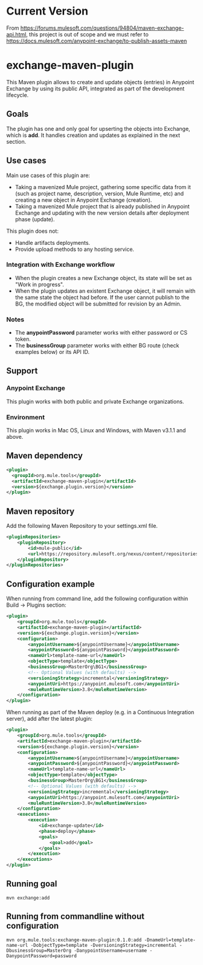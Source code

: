 # Current Version
From https://forums.mulesoft.com/questions/94804/maven-exchange-api.html, this project is out of scope and we must refer to https://docs.mulesoft.com/anypoint-exchange/to-publish-assets-maven

# exchange-maven-plugin

This Maven plugin allows to create and update objects (entries) in Anypoint Exchange by using its public API, 
integrated as part of the development lifecycle.

## Goals
The plugin has one and only goal for upserting the objects into Exchange, which is **add**. It handles creation and 
updates as explained in the next section.

## Use cases
Main use cases of this plugin are:

+ Taking a mavenized Mule project, gathering some specific data from it (such as project name, description, version, 
Mule Runtime, etc) and creating a new object in Anypoint Exchange (creation).
+ Taking a mavenized Mule project that is already published in Anypoint Exchange and updating with the new version 
details after deployment phase (update).

This plugin does not:

+ Handle artifacts deployments.
+ Provide upload methods to any hosting service.

### Integration with Exchange workflow

+ When the plugin creates a new Exchange object, its state will be set as "Work in progress".
+ When the plugin updates an existent Exchange object, it will remain with the same state the object had before. 
If the user cannot publish to the BG, the modified object will be submitted for revision by an Admin.

### Notes

+ The **anypointPassword** parameter works with either password or CS token.
+ The **businessGroup** parameter works with either BG route (check examples below) or its API ID. 

## Support

### Anypoint Exchange

This plugin works with both public and private Exchange organizations.

### Environment

This plugin works in Mac OS, Linux and Windows, with Maven v3.1.1 and above.

## Maven dependency

```xml
<plugin>
  <groupId>org.mule.tools</groupId>
  <artifactId>exchange-maven-plugin</artifactId>
  <version>${exchange.plugin.version}</version>
</plugin>
```

## Maven repository

Add the following Maven Repository to your settings.xml file.     

```xml
<pluginRepositories>
    <pluginRepository>
        <id>mule-public</id>
        <url>https://repository.mulesoft.org/nexus/content/repositories/releases</url>
    </pluginRepository>
</pluginRepositories>
```

## Configuration example

When running from command line, add the following configuration within Build -> Plugins section:

```xml
<plugin>
    <groupId>org.mule.tools</groupId>
    <artifactId>exchange-maven-plugin</artifactId>
    <version>${exchange.plugin.version}</version>
    <configuration>
        <anypointUsername>${anypointUsername}</anypointUsername>
        <anypointPassword>${anypointPassword}</anypointPassword>
        <nameUrl>template-name-url</nameUrl>
        <objectType>template</objectType>
        <businessGroup>MasterOrg\BG1</businessGroup>
        <!-- Optional Values (with defaults) -->
        <versioningStrategy>incremental</versioningStrategy>
        <anypointUri>https://anypoint.mulesoft.com</anypointUri>
        <muleRuntimeVersion>3.8</muleRuntimeVersion>
    </configuration>
</plugin>
```

When running as part of the Maven deploy (e.g. in a Continuous Integration server), add after the latest plugin:

```xml
<plugin>
    <groupId>org.mule.tools</groupId>
    <artifactId>exchange-maven-plugin</artifactId>
    <version>${exchange.plugin.version}</version>
    <configuration>
        <anypointUsername>${anypointUsername}</anypointUsername>
        <anypointPassword>${anypointPassword}</anypointPassword>
        <nameUrl>template-name-url</nameUrl>
        <objectType>template</objectType>
        <businessGroup>MasterOrg\BG1</businessGroup>
        <!-- Optional Values (with defaults) -->
        <versioningStrategy>incremental</versioningStrategy>
        <anypointUri>https://anypoint.mulesoft.com</anypointUri>
        <muleRuntimeVersion>3.8</muleRuntimeVersion>
    </configuration>
    <executions>
        <execution>
            <id>exchange-update</id>
            <phase>deploy</phase>
            <goals>
                <goal>add</goal>
            </goals>
        </execution>
    </executions>    
</plugin>
```

## Running goal

```
mvn exchange:add
```

## Running from commandline without configuration

```
mvn org.mule.tools:exchange-maven-plugin:0.1.0:add -DnameUrl=template-name-url -DobjectType=template -DversioningStrategy=incremental -DbusinessGroup=MasterOrg -DanypointUsername=username -DanypointPassword=password
```
